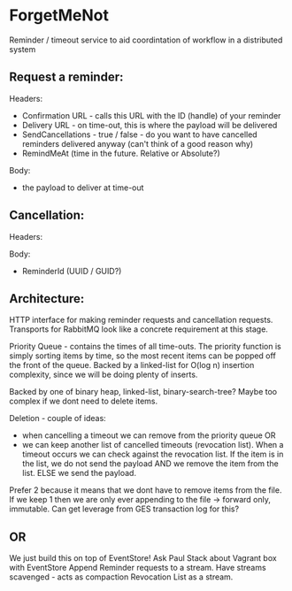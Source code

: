 ForgetMeNot
===========

Reminder / timeout service to aid coordintation of workflow in a distributed system


Request a reminder:
-------------------

Headers:
  - Confirmation URL - calls this URL with the ID (handle) of your reminder
  - Delivery URL - on time-out, this is where the payload will be delivered
  - SendCancellations - true / false - do you want to have cancelled reminders delivered anyway (can't think of a good reason why)
  - RemindMeAt (time in the future. Relative or Absolute?)

Body:
  - the payload to deliver at time-out


Cancellation:
-------------

Headers:

Body:
  - ReminderId (UUID / GUID?)


Architecture:
-------------

HTTP interface for making reminder requests and cancellation requests. 
Transports for RabbitMQ look like a concrete requirement at this stage.

Priority Queue - contains the times of all time-outs. The priority function is simply sorting items by time, so the most recent items can be popped off the front of the queue. Backed by a linked-list for O(log n) insertion complexity, since we will be doing plenty of inserts.

Backed by one of binary heap, linked-list, binary-search-tree? Maybe too complex if we dont need to delete items.

Deletion - couple of ideas:
  - when cancelling a timeout we can remove from the priority queue
OR
  - we can keep another list of cancelled timeouts (revocation list). When a timeout occurs we can check against the revocation list. If the item is in the list, we do not send the payload AND we remove the item from the list. ELSE we send the payload.

Prefer 2 because it means that we dont have to remove items from the file. If we keep 1 then we are only ever appending to the file -> forward only, immutable. Can get leverage from GES transaction log for this?

OR
--

We just build this on top of EventStore!
Ask Paul Stack about Vagrant box with EventStore
Append Reminder requests to a stream.
Have streams scavenged - acts as compaction
Revocation List as a stream.

